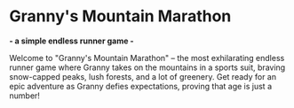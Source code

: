 # Granny's Mountain Marathon
<b>- a simple endless runner game -</b>

Welcome to "Granny's Mountain Marathon" – the most exhilarating endless runner game where Granny takes on the mountains in a sports suit, braving snow-capped peaks, lush forests, and a lot of greenery. Get ready for an epic adventure as Granny defies expectations, proving that age is just a number!
